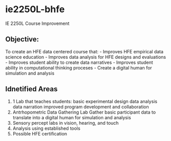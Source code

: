 # ie2250L-bhfe
IE 2250L Course Improvement 
## Objective:
  To create an HFE data centered course that:
    - Improves HFE empirical data science education
    - Improves data analysis for HFE designs and evaluations
    - Improves student ability to create data narratives
    - Improves student ability in computational thinking proceses
    - Create a digital human for simulation and analysis
## Idnetified Areas
  1) 1 Lab that teaches students:
       basic experimental design
       data analysis
       data narration
       improved  program development and collaboration
  2) Antrhopometric Data Gathering Lab
     Gather basic participant data to translate into a digital human for simulation and analysis  
  3) Sensory percept labs in vision, hearing, and touch
  4) Analysis using established tools
  5) Possible HFE certification
